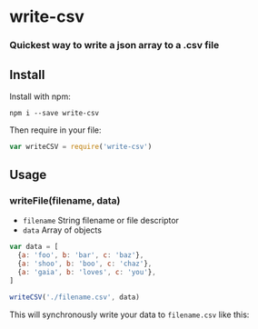 # write-csv

### Quickest way to write a json array to a .csv file


## Install

Install with npm:
```
npm i --save write-csv
```

Then require in your file:

```js
var writeCSV = require('write-csv')
```

## Usage

### writeFile(filename, data)

- `filename` String filename or file descriptor
- `data` Array of objects

```js
var data = [
  {a: 'foo', b: 'bar', c: 'baz'},
  {a: 'shoo', b: 'boo', c: 'chaz'},
  {a: 'gaia', b: 'loves', c: 'you'},
]
```

```js
writeCSV('./filename.csv', data)
```

This will synchronously write your data to `filename.csv` like this:
